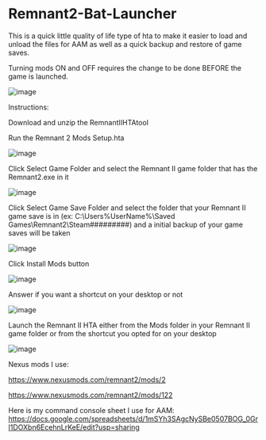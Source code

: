 # Remnant2-Bat-Launcher

This is a quick little quality of life type of hta to make it easier to load and unload the files for AAM as well as a quick backup and restore of game saves.

Turning mods ON and OFF requires the change to be done BEFORE the game is launched.

![image](https://github.com/user-attachments/assets/3ad4db1f-6287-4ab4-92b6-22571b243942)


Instructions:

Download and unzip the RemnantIIHTAtool

Run the Remnant 2 Mods Setup.hta

![image](https://github.com/user-attachments/assets/8f2c8784-2db3-4863-b307-a762b737d006)

Click Select Game Folder and select the Remnant II game folder that has the Remnant2.exe in it

![image](https://github.com/user-attachments/assets/2ea07514-839f-4aa8-9efe-89b47a82b9f3)

Click Select Game Save Folder and select the folder that your Remnant II game save is in (ex: C:\Users\%UserName%\Saved Games\Remnant2\Steam\#########) and a initial backup of your game saves will be taken

![image](https://github.com/user-attachments/assets/50ad933e-6b53-431f-be9c-4fc9a635b4a5)

Click Install Mods button

![image](https://github.com/user-attachments/assets/e54518df-a934-4b45-a2b1-ad45b09f67fa)

Answer if you want a shortcut on your desktop or not

![image](https://github.com/user-attachments/assets/64ac5381-ea36-41c2-994f-71a69d35e04d)

Launch the Remnant II HTA either from the Mods folder in your Remnant II game folder or from the shortcut you opted for on your desktop

![image](https://github.com/user-attachments/assets/06ebe776-c315-4b9e-bd07-d0c57f85781a)




Nexus mods I use:

https://www.nexusmods.com/remnant2/mods/2

https://www.nexusmods.com/remnant2/mods/122

Here is my command console sheet I use for AAM:
https://docs.google.com/spreadsheets/d/1mSYh3SAgcNySBe0507BOG_0GrI1DOXbn6EcehnLrKeE/edit?usp=sharing



